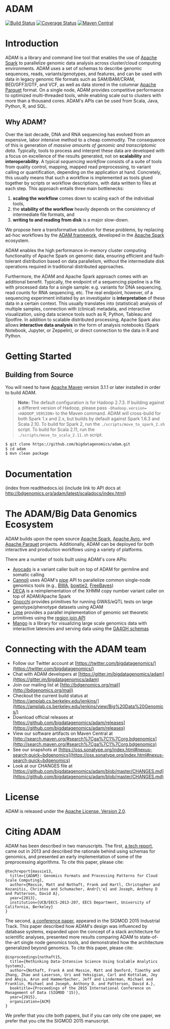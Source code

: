 ADAM
====

[![Build Status](https://img.shields.io/jenkins/s/https/amplab.cs.berkeley.edu/jenkins/view/Big%20Data%20Genomics/job/ADAM.svg)](https://amplab.cs.berkeley.edu/jenkins/view/Big%20Data%20Genomics/job/ADAM/)
[![Coverage Status](https://coveralls.io/repos/github/bigdatagenomics/adam/badge.svg?branch=master)](https://coveralls.io/github/bigdatagenomics/adam?branch=master)
[![Maven Central](https://img.shields.io/maven-central/v/org.bdgenomics.adam/adam-parent-spark2_2.11.svg?maxAge=600)](http://search.maven.org/#search%7Cga%7C1%7Corg.bdgenomics.adam)

# Introduction

ADAM is a library and command line tool that enables the use of [Apache
Spark](https://spark.apache.org) to parallelize genomic data analysis across
cluster/cloud computing environments. ADAM uses a set of schemas to describe
genomic sequences, reads, variants/genotypes, and features, and can be used
with data in legacy genomic file formats such as SAM/BAM/CRAM, BED/GFF3/GTF,
and VCF, as well as data stored in the columnar
[Apache Parquet](https://parquet.apache.org) format. On a single node, ADAM
provides competitive performance to optimized multi-threaded tools, while
enabling scale out to clusters with more than a thousand cores. ADAM's APIs
can be used from Scala, Java, Python, R, and SQL.

## Why ADAM?

Over the last decade, DNA and RNA sequencing has evolved from an expensive,
labor intensive method to a cheap commodity. The consequence of this is
generation of _massive amounts of genomic and transcriptomic data_. Typically,
tools to process and interpret these data are developed with a focus on
excellence of the results generated, not on __scalability__ and
__interoperability__. A typical _sequencing workflow_ consists of a suite
of tools from quality control, mapping, mapped read preprocessing, to variant
calling or quantification, depending on the application at hand. Concretely,
this usually means that such a workflow is implemented as tools glued together
by scripts or workflow descriptions, with data written to files at each step.
This approach entails three main bottlenecks: 

  1. __scaling the workflow__ comes down to scaling each of the individual
     tools,
  2. the __stability of the workflow__ heavily depends on the consistency of
     intermediate file formats, and
  3. __writing to and reading from disk__ is a major slow-down.

We propose here a transformative solution for these problems, by replacing
ad-hoc workflows by the [ADAM framework](http://bdgenomics.org/), developed
in the [Apache Spark](http://spark.apache.org/) ecosystem.

ADAM enables the high performance in-memory cluster computing functionality
of Apache Spark on genomic data, ensuring efficient and fault-tolerant
distribution based on data parallelism, without the intermediate disk
operations required in traditional distributed approaches.

Furthermore, the ADAM and Apache Spark approach comes with an additional
benefit. Typically, the endpoint of a sequencing pipeline is a file with
processed data for a single sample: e.g. variants for DNA sequencing, read
counts for RNA sequencing, etc. The real endpoint, however, of a sequencing
experiment initiated by an investigator is __interpretation__ of these data
in a certain context. This usually translates into (statistical) analysis of
multiple samples, connection with (clinical) metadata, and interactive
visualization, using data science tools such as R, Python, Tableau and
Spotfire. In addition to scalable distributed processing, Apache Spark also
allows __interactive data analysis__ in the form of analysis notebooks
(Spark Notebook, Jupyter, or Zeppelin), or direct connection to the data in
R and Python.

# Getting Started

## Building from Source

You will need to have [Apache Maven](http://maven.apache.org/) version 3.1.1 or
later installed in order to build ADAM.

> **Note:** The default configuration is for Hadoop 2.7.3. If building against
> a different version of Hadoop, please pass `-Dhadoop.version=<HADOOP_VERSION>`
> to the Maven command. ADAM will cross-build for both Spark 1.x and 2.x, but
> builds by default against Spark 1.6.3 and Scala 2.10. To build for Spark 2,
> run the `./scripts/move_to_spark_2.sh` script. To build for Scala 2.11, run
> the `./scripts/move_to_scala_2.11.sh` script.

```bash
$ git clone https://github.com/bigdatagenomics/adam.git
$ cd adam
$ mvn clean package
```


# Documentation

(index from readthedocs.io)
(include link to API docs at http://bdgenomics.org/adam/latest/scaladocs/index.html)


# The ADAM/Big Data Genomics Ecosystem

ADAM builds upon the open source [Apache Spark](https://spark.apache.org),
[Apache Avro](https://avro.apache.org), and [Apache
Parquet](https://parquet.apache.org) projects. Additionally, ADAM can be
deployed for both interactive and production workflows using a variety of
platforms.

There are a number of tools built using ADAM's core APIs:

- [Avocado](https://github.com/bigdatagenomics/avocado) is a variant caller built
  on top of ADAM for germline and somatic calling
- [Cannoli](https://github.com/bigdatagenomics/cannoli) uses ADAM's [pipe](#pipes)
  API to parallelize common single-node genomics tools (e.g.,
  [BWA](https://github.com/lh3/bwa),
  [bowtie2](http://bowtie-bio.sourceforge.net/bowtie2/index.shtml),
  [FreeBayes](https://github.com/ekg/freebayes))
- [DECA](https://github.com/bigdatagenomics/deca) is a reimplementation of the
  XHMM copy number variant caller on top of ADAM/Apache Spark
- [Gnocchi](https://github.com/bigdatagenomics/gnocchi) provides primitives for
  running GWAS/eQTL tests on large genotype/phenotype datasets using ADAM
- [Lime](https://github.com/bigdatagenomics/lime) provides a parallel
  implementation of genomic set theoretic primitives using the [region join
  API](#join)
- [Mango](https://github.com/bigdatagenomics/mango) is a library for visualizing
  large scale genomics data with interactive latencies and serving data using the
  [GA4GH schemas](https://github.com/ga4gh/schemas)


# Connecting with the ADAM team

* Follow our Twitter account at
  [https://twitter.com/bigdatagenomics/](https://twitter.com/bigdatagenomics/)
* Chat with ADAM developers at
  [https://gitter.im/bigdatagenomics/adam](https://gitter.im/bigdatagenomics/adam)
* Join our mailing list at
  [http://bdgenomics.org/mail](http://bdgenomics.org/mail)
* Checkout the current build status at
  [https://amplab.cs.berkeley.edu/jenkins/](https://amplab.cs.berkeley.edu/jenkins/view/Big%20Data%20Genomics/)
* Download official releases at
  [https://github.com/bigdatagenomics/adam/releases](https://github.com/bigdatagenomics/adam/releases)
* View our software artifacts on Maven Central at
  [http://search.maven.org/#search%7Cga%7C1%7Corg.bdgenomics](http://search.maven.org/#search%7Cga%7C1%7Corg.bdgenomics)
* See our snapshots at
  [https://oss.sonatype.org/index.html#nexus-search;quick~bdgenomics](https://oss.sonatype.org/index.html#nexus-search;quick~bdgenomics)
* Look at our CHANGES file at
  [https://github.com/bigdatagenomics/adam/blob/master/CHANGES.md](https://github.com/bigdatagenomics/adam/blob/master/CHANGES.md)


# License

ADAM is released under the [Apache License, Version 2.0](LICENSE.txt).


# Citing ADAM

ADAM has been described in two manuscripts. The first, [a tech
report](https://www2.eecs.berkeley.edu/Pubs/TechRpts/2013/EECS-2013-207.pdf),
came out in 2013 and described the rationale behind using schemas for genomics,
and presented an early implementation of some of the preprocessing algorithms.
To cite this paper, please cite:

```
@techreport{massie13,
  title={{ADAM}: Genomics Formats and Processing Patterns for Cloud Scale Computing},
  author={Massie, Matt and Nothaft, Frank and Hartl, Christopher and Kozanitis, Christos and Schumacher, Andr{\'e} and Joseph, Anthony D and Patterson, David A},
  year={2013},
  institution={UCB/EECS-2013-207, EECS Department, University of California, Berkeley}
}
```

The second, [a conference paper](http://dl.acm.org/ft_gateway.cfm?ftid=1586788&id=2742787),
appeared in the SIGMOD 2015 Industrial Track. This paper described how ADAM's
design was influenced by database systems, expanded upon the concept of a stack
architecture for scientific analyses, presented more results comparing ADAM to
state-of-the-art single node genomics tools, and demonstrated how the
architecture generalized beyond genomics. To cite this paper, please cite:

```
@inproceedings{nothaft15,
  title={Rethinking Data-Intensive Science Using Scalable Analytics Systems},
  author={Nothaft, Frank A and Massie, Matt and Danford, Timothy and Zhang, Zhao and Laserson, Uri and Yeksigian, Carl and Kottalam, Jey and Ahuja, Arun and Hammerbacher, Jeff and Linderman, Michael and Franklin, Michael and Joseph, Anthony D. and Patterson, David A.},
  booktitle={Proceedings of the 2015 International Conference on Management of Data (SIGMOD '15)},
  year={2015},
  organization={ACM}
}
```

We prefer that you cite both papers, but if you can only cite one paper, we
prefer that you cite the SIGMOD 2015 manuscript.

